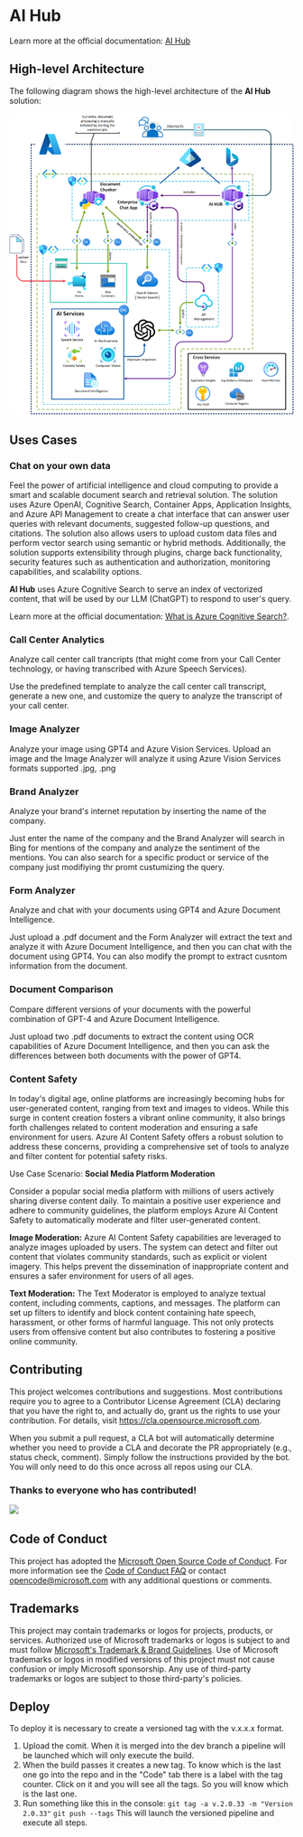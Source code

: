 # AI Hub

Learn more at the official documentation: [AI Hub](https://azure.github.io/aihub/)

## High-level Architecture

The following diagram shows the high-level architecture of the **AI Hub** solution:

![High-level Architecture](/docs/static/img/AI-Hub-HLD.png)

## Uses Cases

### Chat on your own data
Feel the power of artificial intelligence and cloud computing to provide a smart and scalable document search and retrieval solution. The solution uses Azure OpenAI, Cognitive Search, Container Apps, Application Insights, and Azure API Management to create a chat interface that can answer user queries with relevant documents, suggested follow-up questions, and citations. The solution also allows users to upload custom data files and perform vector search using semantic or hybrid methods. Additionally, the solution supports extensibility through plugins, charge back functionality, security features such as authentication and authorization, monitoring capabilities, and scalability options.

**AI Hub** uses Azure Cognitive Search to serve an index of vectorized content, that will be used by our LLM (ChatGPT) to respond to user's query.

Learn more at the official documentation: [What is Azure Cognitive Search?](https://learn.microsoft.com/en-us/azure/search/search-what-is-azure-search).

### Call Center Analytics
Analyze call center call trancripts (that might come from your Call Center technology, or having transcribed with Azure Speech Services).

Use the predefined template to analyze the call center call transcript, generate a new one, and customize the query to analyze the transcript of your call center.

### Image Analyzer
Analyze your image using GPT4 and Azure Vision Services.
Upload an image and the Image Analyzer will analyze it using Azure Vision Services formats supported .jpg, .png

### Brand Analyzer
Analyze your brand's internet reputation by inserting the name of the company.

Just enter the name of the company and the Brand Analyzer will search in Bing for mentions of the company and analyze the sentiment of the mentions.
You can also search for a specific product or service of the company just modifiying thr promt custumizing the query.

### Form Analyzer
Analyze and chat with your documents using GPT4 and Azure Document Intelligence.

Just upload a .pdf document and the Form Analyzer will extract the text and analyze it with Azure Document Intelligence, and then you can chat with the document using GPT4.
You can also modify the prompt to extract cusntom information from the document. 

### Document Comparison
Compare different versions of your documents with the powerful combination of GPT-4 and Azure Document Intelligence.

Just upload two .pdf documents to extract the content using OCR capabilities of Azure Document Intelligence, and then you can ask the differences between both documents with the power of GPT4.

### Content Safety

In today's digital age, online platforms are increasingly becoming hubs for user-generated content, ranging from text and images to videos. While this surge in content creation fosters a vibrant online community, it also brings forth challenges related to content moderation and ensuring a safe environment for users. Azure AI Content Safety offers a robust solution to address these concerns, providing a comprehensive set of tools to analyze and filter content for potential safety risks.

Use Case Scenario: **Social Media Platform Moderation**

Consider a popular social media platform with millions of users actively sharing diverse content daily. To maintain a positive user experience and adhere to community guidelines, the platform employs Azure AI Content Safety to automatically moderate and filter user-generated content.

**Image Moderation:**
Azure AI Content Safety capabilities are leveraged to analyze images uploaded by users. The system can detect and filter out content that violates community standards, such as explicit or violent imagery. This helps prevent the dissemination of inappropriate content and ensures a safer environment for users of all ages.

**Text Moderation:**
The Text Moderator is employed to analyze textual content, including comments, captions, and messages. The platform can set up filters to identify and block content containing hate speech, harassment, or other forms of harmful language. This not only protects users from offensive content but also contributes to fostering a positive online community.

## Contributing

This project welcomes contributions and suggestions.  Most contributions require you to agree to a
Contributor License Agreement (CLA) declaring that you have the right to, and actually do, grant us
the rights to use your contribution. For details, visit https://cla.opensource.microsoft.com.

When you submit a pull request, a CLA bot will automatically determine whether you need to provide
a CLA and decorate the PR appropriately (e.g., status check, comment). Simply follow the instructions
provided by the bot. You will only need to do this once across all repos using our CLA.

### Thanks to everyone who has contributed!

<a href="https://github.com/Azure/aihub/graphs/contributors">
  <img src="https://contributors-img.web.app/image?repo=Azure/aihub" />
</a>

## Code of Conduct

This project has adopted the [Microsoft Open Source Code of Conduct](https://opensource.microsoft.com/codeofconduct/).
For more information see the [Code of Conduct FAQ](https://opensource.microsoft.com/codeofconduct/faq/) or
contact [opencode@microsoft.com](mailto:opencode@microsoft.com) with any additional questions or comments.

## Trademarks

This project may contain trademarks or logos for projects, products, or services. Authorized use of Microsoft 
trademarks or logos is subject to and must follow 
[Microsoft's Trademark & Brand Guidelines](https://www.microsoft.com/en-us/legal/intellectualproperty/trademarks/usage/general).
Use of Microsoft trademarks or logos in modified versions of this project must not cause confusion or imply Microsoft sponsorship.
Any use of third-party trademarks or logos are subject to those third-party's policies.

## Deploy
To deploy it is necessary to create a versioned tag with the v.x.x.x format.
1. Upload the comit. When it is merged into the dev branch a pipeline will be launched which will only execute the build.
2. When the build passes it creates a new tag. To know which is the last one go into the repo and in the "Code" tab there is a label with the tag counter. Click on it and you will see all the tags. So you will know which is the last one.
3. Run something like this in the console:
   ``git tag -a v.2.0.33 -m "Version 2.0.33"``
   ``git push --tags``
This will launch the versioned pipeline and execute all steps.